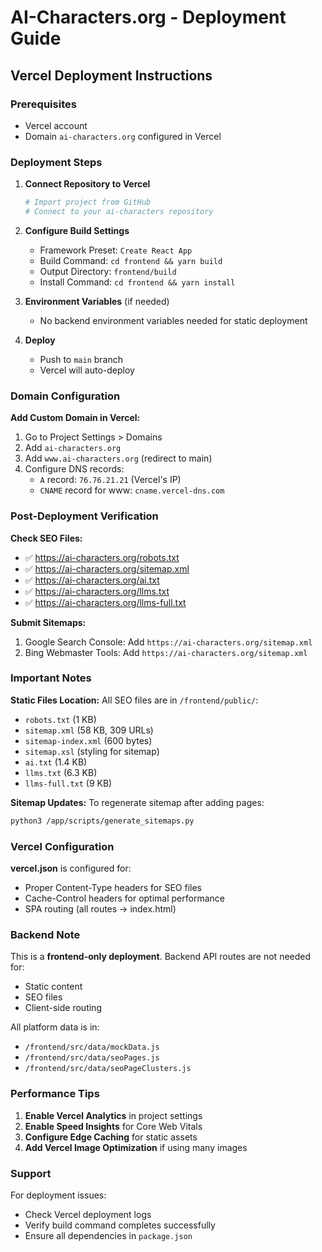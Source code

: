 # AI-Characters.org - Deployment Guide

## Vercel Deployment Instructions

### Prerequisites
- Vercel account
- Domain `ai-characters.org` configured in Vercel

### Deployment Steps

1. **Connect Repository to Vercel**
   ```bash
   # Import project from GitHub
   # Connect to your ai-characters repository
   ```

2. **Configure Build Settings**
   - Framework Preset: `Create React App`
   - Build Command: `cd frontend && yarn build`
   - Output Directory: `frontend/build`
   - Install Command: `cd frontend && yarn install`

3. **Environment Variables** (if needed)
   - No backend environment variables needed for static deployment

4. **Deploy**
   - Push to `main` branch
   - Vercel will auto-deploy

### Domain Configuration

**Add Custom Domain in Vercel:**
1. Go to Project Settings > Domains
2. Add `ai-characters.org`
3. Add `www.ai-characters.org` (redirect to main)
4. Configure DNS records:
   - `A` record: `76.76.21.21` (Vercel's IP)
   - `CNAME` record for www: `cname.vercel-dns.com`

### Post-Deployment Verification

**Check SEO Files:**
- ✅ https://ai-characters.org/robots.txt
- ✅ https://ai-characters.org/sitemap.xml
- ✅ https://ai-characters.org/ai.txt
- ✅ https://ai-characters.org/llms.txt
- ✅ https://ai-characters.org/llms-full.txt

**Submit Sitemaps:**
1. Google Search Console: Add `https://ai-characters.org/sitemap.xml`
2. Bing Webmaster Tools: Add `https://ai-characters.org/sitemap.xml`

### Important Notes

**Static Files Location:**
All SEO files are in `/frontend/public/`:
- `robots.txt` (1 KB)
- `sitemap.xml` (58 KB, 309 URLs)
- `sitemap-index.xml` (600 bytes)
- `sitemap.xsl` (styling for sitemap)
- `ai.txt` (1.4 KB)
- `llms.txt` (6.3 KB)
- `llms-full.txt` (9 KB)

**Sitemap Updates:**
To regenerate sitemap after adding pages:
```bash
python3 /app/scripts/generate_sitemaps.py
```

### Vercel Configuration

**vercel.json** is configured for:
- Proper Content-Type headers for SEO files
- Cache-Control headers for optimal performance
- SPA routing (all routes → index.html)

### Backend Note

This is a **frontend-only deployment**. Backend API routes are not needed for:
- Static content
- SEO files
- Client-side routing

All platform data is in:
- `/frontend/src/data/mockData.js`
- `/frontend/src/data/seoPages.js`
- `/frontend/src/data/seoPageClusters.js`

### Performance Tips

1. **Enable Vercel Analytics** in project settings
2. **Enable Speed Insights** for Core Web Vitals
3. **Configure Edge Caching** for static assets
4. **Add Vercel Image Optimization** if using many images

### Support

For deployment issues:
- Check Vercel deployment logs
- Verify build command completes successfully
- Ensure all dependencies in `package.json`
